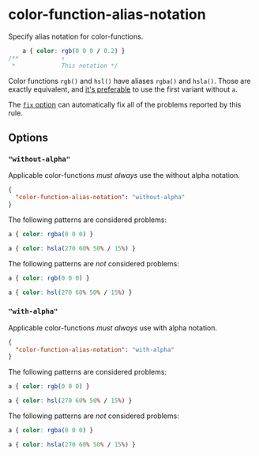 # color-function-alias-notation

Specify alias notation for color-functions.

<!-- prettier-ignore -->
```css
    a { color: rgb(0 0 0 / 0.2) }
/**            ↑
 *             This notation */
```

Color functions `rgb()` and `hsl()` have aliases `rgba()` and `hsla()`. Those are exactly equivalent, and [it's preferable](https://developer.mozilla.org/en-US/docs/Web/CSS/color_value/rgb) to use the first variant without `a`.

The [`fix` option](../../../docs/user-guide/options.md#fix) can automatically fix all of the problems reported by this rule.

## Options

### `"without-alpha"`

Applicable color-functions _must always_ use the without alpha notation.

```json
{
  "color-function-alias-notation": "without-alpha"
}
```

The following patterns are considered problems:

<!-- prettier-ignore -->
```css
a { color: rgba(0 0 0) }
```

<!-- prettier-ignore -->
```css
a { color: hsla(270 60% 50% / 15%) }
```

The following patterns are _not_ considered problems:

<!-- prettier-ignore -->
```css
a { color: rgb(0 0 0) }
```

<!-- prettier-ignore -->
```css
a { color: hsl(270 60% 50% / 15%) }
```

### `"with-alpha"`

Applicable color-functions _must always_ use with alpha notation.

```json
{
  "color-function-alias-notation": "with-alpha"
}
```

The following patterns are considered problems:

<!-- prettier-ignore -->
```css
a { color: rgb(0 0 0) }
```

<!-- prettier-ignore -->
```css
a { color: hsl(270 60% 50% / 15%) }
```

The following patterns are _not_ considered problems:

<!-- prettier-ignore -->
```css
a { color: rgba(0 0 0) }
```

<!-- prettier-ignore -->
```css
a { color: hsla(270 60% 50% / 15%) }
```
